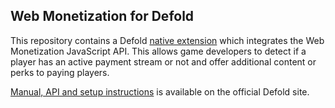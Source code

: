 ## Web Monetization for Defold

This repository contains a Defold [native extension](https://www.defold.com/manuals/extensions/) which integrates the Web Monetization JavaScript API. This allows game developers to detect if a player has an active payment stream or not and offer additional content or perks to paying players.

[Manual, API and setup instructions](https://www.defold.com/extension-webmonetization/) is available on the official Defold site.
